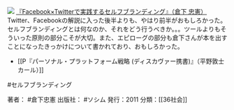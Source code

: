 [![](https://images-fe.ssl-images-amazon.com/images/I/51P3GCPM5wL._SL160_.jpg)](http://www.amazon.co.jp/exec/obidos/ASIN/4883377628/choiyaki81-22/ref=nosim)
[『Facebook×Twitterで実践するセルフブランディング』（倉下 忠憲）](http://www.amazon.co.jp/exec/obidos/ASIN/4883377628/choiyaki81-22/ref=nosim)
Twitter、Facebookの解説に入った後半よりも、やはり前半がおもしろかった。セルフブランディングとは何なのか、それをどう行うべきか。。。ツールよりもそういった原則の部分こそが大切。また、エピローグの部分も倉下さんが本を出すことになったきっかけについて書かれており、おもしろかった。

- [[P『パーソナル・プラットフォーム戦略 (ディスカヴァー携書)』（平野敦士カール）]]

#セルフブランディング 

著者： #倉下忠憲 
出版社： #ソシム 
発行：2011
分類：[[36社会]]